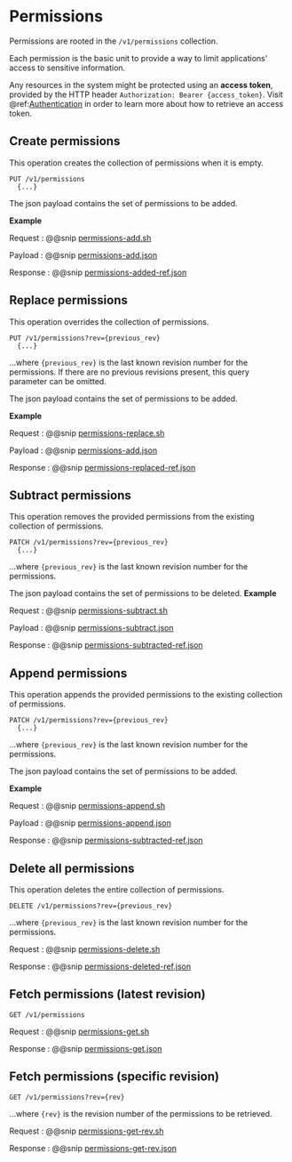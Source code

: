 # Permissions

Permissions are rooted in the `/v1/permissions` collection.

Each permission is the basic unit to provide a way to limit applications' access to sensitive information.  

Any resources in the system might be protected using an **access token**, provided by the HTTP header `Authorization: Bearer {access_token}`. Visit @ref:[Authentication](./authentication.md) in order to learn more about how to retrieve an access token.


## Create permissions

This operation creates the collection of permissions when it is empty.
```
PUT /v1/permissions
  {...}
```

The json payload contains the set of permissions to be added.

**Example**

Request
:   @@snip [permissions-add.sh](../assets/permissions-add.sh)

Payload
:   @@snip [permissions-add.json](../assets/permissions-add.json)

Response
:   @@snip [permissions-added-ref.json](../assets/permissions-added-ref.json)


## Replace permissions

This operation overrides the collection of permissions.
```
PUT /v1/permissions?rev={previous_rev}
  {...}
```

...where ``{previous_rev}`` is the last known revision number for the permissions.
If there are no previous revisions present, this query parameter can be omitted.

The json payload contains the set of permissions to be added.

**Example**

Request
:   @@snip [permissions-replace.sh](../assets/permissions-replace.sh)

Payload
:   @@snip [permissions-add.json](../assets/permissions-add.json)

Response
:   @@snip [permissions-replaced-ref.json](../assets/permissions-replaced-ref.json)


## Subtract permissions

This operation removes the provided permissions from the existing collection of permissions.

```
PATCH /v1/permissions?rev={previous_rev}
  {...}
```
...where ``{previous_rev}`` is the last known revision number for the permissions.

The json payload contains the set of permissions to be deleted.
**Example**

Request
:   @@snip [permissions-subtract.sh](../assets/permissions-subtract.sh)

Payload
:   @@snip [permissions-subtract.json](../assets/permissions-subtract.json)

Response
:   @@snip [permissions-subtracted-ref.json](../assets/permissions-subtracted-ref.json)

## Append permissions

This operation appends the provided permissions to the existing collection of  permissions.

```
PATCH /v1/permissions?rev={previous_rev}
  {...}
```
...where ``{previous_rev}`` is the last known revision number for the permissions.

The json payload contains the set of permissions to be added.

**Example**

Request
:   @@snip [permissions-append.sh](../assets/permissions-append.sh)

Payload
:   @@snip [permissions-append.json](../assets/permissions-append.json)

Response
:   @@snip [permissions-subtracted-ref.json](../assets/permissions-subtracted-ref.json)

## Delete all permissions

This operation deletes the entire collection of permissions.

```
DELETE /v1/permissions?rev={previous_rev}
```

...where ``{previous_rev}`` is the last known revision number for the permissions.


Request
:   @@snip [permissions-delete.sh](../assets/permissions-delete.sh)

Response
:   @@snip [permissions-deleted-ref.json](../assets/permissions-deleted-ref.json)


## Fetch permissions (latest revision)

```
GET /v1/permissions
```

Request
:   @@snip [permissions-get.sh](../assets/permissions-get.sh)

Response
:   @@snip [permissions-get.json](../assets/permissions-get.json)

## Fetch permissions (specific revision)
```
GET /v1/permissions?rev={rev}
```

...where `{rev}` is the revision number of the permissions to be retrieved.

Request
:   @@snip [permissions-get-rev.sh](../assets/permissions-get-rev.sh)

Response
:   @@snip [permissions-get-rev.json](../assets/permissions-get-rev.json)